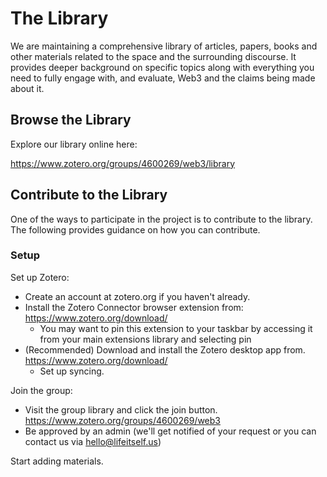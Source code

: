 # The Library

We are maintaining a comprehensive library of articles, papers, books and other materials related to the space and the surrounding discourse. It provides deeper background on specific topics along with everything you need to fully engage with, and evaluate, Web3 and the claims being made about it.

## Browse the Library

Explore our library online here:

https://www.zotero.org/groups/4600269/web3/library

## Contribute to the Library

One of the ways to participate in the project is to contribute to the library. The following provides guidance on how you can contribute.

### Setup

Set up Zotero:

* Create an account at zotero.org if you haven't already.
* Install the Zotero Connector browser extension from: https://www.zotero.org/download/ 
  * You may want to pin this extension to your taskbar by accessing it from your main extensions library and selecting pin
* (Recommended) Download and install the Zotero desktop app from. https://www.zotero.org/download/ 
  * Set up syncing.

Join the group:

* Visit the group library and click the join button. https://www.zotero.org/groups/4600269/web3
* Be approved by an admin (we'll get notified of your request or you can contact us via hello@lifeitself.us)

Start adding materials.

